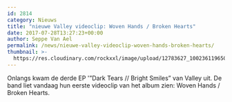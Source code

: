 ```yaml
---
id: 2814
category: Nieuws
title: "nieuwe Valley videoclip: Woven Hands / Broken Hearts"
date: 2017-07-28T13:27:23+00:00
author: Seppe Van Ael
permalink: /news/nieuwe-valley-videoclip-woven-hands-broken-hearts/
thumbnail: >-
  https://res.cloudinary.com/rockxxl/image/upload/12783627_1002361196508450_4385062972805357520_o.jpg
---
```

Onlangs kwam de derde EP '”Dark Tears // Bright Smiles” van Valley uit. De band liet vandaag hun eerste videoclip van het album zien: Woven Hands / Broken Hearts.
